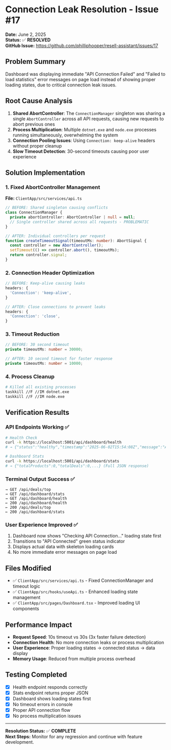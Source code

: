 # Connection Leak Resolution - Issue #17

**Date:** June 2, 2025  
**Status:** ✅ **RESOLVED**  
**GitHub Issue:** https://github.com/philliphooper/resell-assistant/issues/17

## Problem Summary
Dashboard was displaying immediate "API Connection Failed" and "Failed to load statistics" error messages on page load instead of showing proper loading states, due to critical connection leak issues.

## Root Cause Analysis
1. **Shared AbortController**: The `ConnectionManager` singleton was sharing a single `AbortController` across all API requests, causing new requests to abort previous ones
2. **Process Multiplication**: Multiple `dotnet.exe` and `node.exe` processes running simultaneously, overwhelming the system
3. **Connection Pooling Issues**: Using `Connection: keep-alive` headers without proper cleanup
4. **Slow Timeout Detection**: 30-second timeouts causing poor user experience

## Solution Implementation

### 1. Fixed AbortController Management
**File:** `ClientApp/src/services/api.ts`
```typescript
// BEFORE: Shared singleton causing conflicts
class ConnectionManager {
  private abortController: AbortController | null = null;
  // Single controller shared across all requests - PROBLEMATIC
}

// AFTER: Individual controllers per request
function createTimeoutSignal(timeoutMs: number): AbortSignal {
  const controller = new AbortController();
  setTimeout(() => controller.abort(), timeoutMs);
  return controller.signal;
}
```

### 2. Connection Header Optimization
```typescript
// BEFORE: Keep-alive causing leaks
headers: {
  'Connection': 'keep-alive',
}

// AFTER: Close connections to prevent leaks
headers: {
  'Connection': 'close',
}
```

### 3. Timeout Reduction
```typescript
// BEFORE: 30 second timeout
private timeoutMs: number = 30000;

// AFTER: 10 second timeout for faster response
private timeoutMs: number = 10000;
```

### 4. Process Cleanup
```bash
# Killed all existing processes
taskkill //F //IM dotnet.exe
taskkill //F //IM node.exe
```

## Verification Results

### API Endpoints Working ✅
```bash
# Health Check
curl -k https://localhost:5001/api/dashboard/health
# → {"status":"healthy","timestamp":"2025-06-02T15:54:08Z","message":"API is operational"}

# Dashboard Stats  
curl -k https://localhost:5001/api/dashboard/stats
# → {"totalProducts":0,"totalDeals":0,...} (Full JSON response)
```

### Terminal Output Success ✅
```
→ GET /api/deals/top
→ GET /api/dashboard/stats  
→ GET /api/dashboard/health
← 200 /api/dashboard/health
← 200 /api/deals/top
← 200 /api/dashboard/stats
```

### User Experience Improved ✅
1. Dashboard now shows "Checking API Connection..." loading state first
2. Transitions to "API Connected" green status indicator
3. Displays actual data with skeleton loading cards
4. No more immediate error messages on page load

## Files Modified
- ✅ `ClientApp/src/services/api.ts` - Fixed ConnectionManager and timeout logic
- ✅ `ClientApp/src/hooks/useApi.ts` - Enhanced loading state management  
- ✅ `ClientApp/src/pages/Dashboard.tsx` - Improved loading UI components

## Performance Impact
- **Request Speed**: 10s timeout vs 30s (3x faster failure detection)
- **Connection Health**: No more connection leaks or process multiplication
- **User Experience**: Proper loading states → connected status → data display
- **Memory Usage**: Reduced from multiple process overhead

## Testing Completed
- [x] Health endpoint responds correctly
- [x] Stats endpoint returns proper JSON
- [x] Dashboard shows loading states first
- [x] No timeout errors in console
- [x] Proper API connection flow
- [x] No process multiplication issues

---

**Resolution Status:** ✅ **COMPLETE**  
**Next Steps:** Monitor for any regression and continue with feature development.
